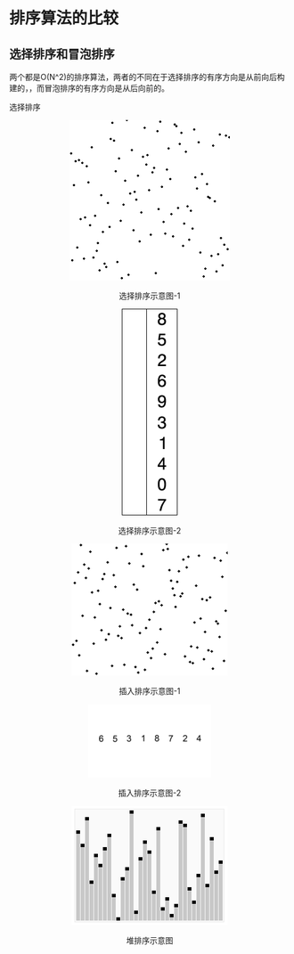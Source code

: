 # 排序算法的比较

## 选择排序和冒泡排序

两个都是O(N^2)的排序算法，两者的不同在于选择排序的有序方向是从前向后构建的，，而冒泡排序的有序方向是从后向前的。

选择排序

<p align="center">
  <img src="https://raw.githubusercontent.com/jsycdut/photos/master/sort-animation/Selection_sort_animation.gif"/>
</p>

<p align="center"> 选择排序示意图-1 </p>

<p align="center">
  <img src="https://raw.githubusercontent.com/jsycdut/photos/master/sort-animation/Selection-Sort-Animation.gif"/>
</p>

<p align="center"> 选择排序示意图-2 </p>

<p align="center">
  <img src="https://raw.githubusercontent.com/jsycdut/photos/master/sort-animation/Insertion_sort_animation.gif"/>
</p>

<p align="center">插入排序示意图-1 </p>
<p align="center">
  <img src="https://raw.githubusercontent.com/jsycdut/photos/master/sort-animation/220px-Insertion-sort-example-300px.gif"/>
</p>
<p align="center">插入排序示意图-2 </p>

<p align="center">
  <img src="https://raw.githubusercontent.com/jsycdut/photos/master/sort-animation/Sorting_heapsort_anim.gif"/>
</p>
<p align="center">堆排序示意图 </p>
